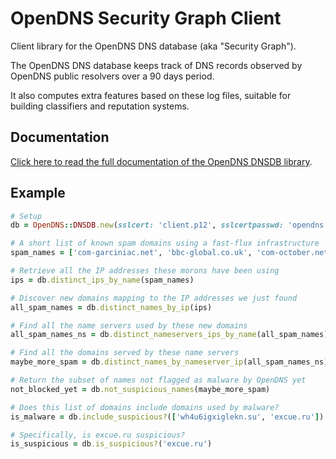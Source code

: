 OpenDNS Security Graph Client
=============================

Client library for the OpenDNS DNS database (aka "Security Graph").

The OpenDNS DNS database keeps track of DNS records observed by
OpenDNS public resolvers over a 90 days period.

It also computes extra features based on these log files, suitable for
building classifiers and reputation systems.

Documentation
-------------

[Click here to read the full documentation of the OpenDNS DNSDB library](http://opendns-dnsdb-client-for-ruby.readthedocs.org/en/latest/).

Example
-------

```ruby
# Setup
db = OpenDNS::DNSDB.new(sslcert: 'client.p12', sslcertpasswd: 'opendns')

# A short list of known spam domains using a fast-flux infrastructure
spam_names = ['com-garciniac.net', 'bbc-global.co.uk', 'com-october.net']

# Retrieve all the IP addresses these morons have been using
ips = db.distinct_ips_by_name(spam_names)

# Discover new domains mapping to the IP addresses we just found
all_spam_names = db.distinct_names_by_ip(ips)

# Find all the name servers used by these new domains
all_spam_names_ns = db.distinct_nameservers_ips_by_name(all_spam_names)

# Find all the domains served by these name servers
maybe_more_spam = db.distinct_names_by_nameserver_ip(all_spam_names_ns)

# Return the subset of names not flagged as malware by OpenDNS yet
not_blocked_yet = db.not_suspicious_names(maybe_more_spam)

# Does this list of domains include domains used by malware?
is_malware = db.include_suspicious?(['wh4u6igxiglekn.su', 'excue.ru'])

# Specifically, is excue.ru suspicious?
is_suspicious = db.is_suspicious?('excue.ru')
```
